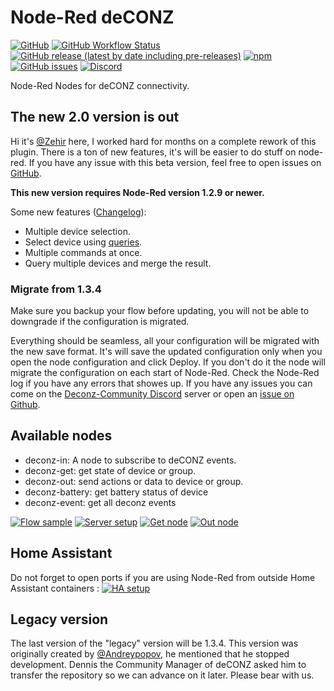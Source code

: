 # Node-Red deCONZ

[![GitHub](https://img.shields.io/github/license/deconz-community/node-red-contrib-deconz)](https://github.com/deconz-community/node-red-contrib-deconz/blob/main/LICENSE)
[![GitHub Workflow Status](https://img.shields.io/github/workflow/status/deconz-community/node-red-contrib-deconz/NPM%20Publish)](https://github.com/deconz-community/node-red-contrib-deconz/actions)
[![GitHub release (latest by date including pre-releases)](https://img.shields.io/github/v/release/deconz-community/node-red-contrib-deconz?include_prereleases&label=github&sort=semver)](https://github.com/deconz-community/node-red-contrib-deconz/releases)
[![npm](https://img.shields.io/npm/v/node-red-contrib-deconz)](https://www.npmjs.com/package/node-red-contrib-deconz)
[![GitHub issues](https://img.shields.io/github/issues/deconz-community/node-red-contrib-deconz)](https://github.com/deconz-community/node-red-contrib-deconz/issues)
[![Discord](https://img.shields.io/badge/discord-online-success)](https://discord.gg/3XGEYY9)

Node-Red Nodes for deCONZ connectivity.

## The new 2.0 version is out

Hi it's [@Zehir](https://github.com/Zehir) here, I worked hard for months on a complete rework of this plugin. There is
a ton of new features, it's will be easier to do stuff on node-red. If you have any issue with this beta version, feel
free to open issues on [GitHub](https://github.com/deconz-community/node-red-contrib-deconz/issues).

__This new version requires Node-Red version 1.2.9 or newer.__

Some new features ([Changelog](https://github.com/deconz-community/node-red-contrib-deconz/blob/master/CHANGELOG.md)):

* Multiple device selection.
* Select device using [queries](https://deconz-community.github.io/node-red-contrib-deconz/device_queries/).
* Multiple commands at once.
* Query multiple devices and merge the result.

### Migrate from 1.3.4

Make sure you backup your flow before updating, you will not be able to downgrade if the configuration is migrated.

Everything should be seamless, all your configuration will be migrated with the new save format. It's will save the
updated configuration only when you open the node configuration and click Deploy. If you don't do it the node will
migrate the configuration on each start of Node-Red. Check the Node-Red log if you have any errors that showes up. If
you have any issues you can come on the [Deconz-Community Discord](https://discord.gg/3XGEYY9) server or open
an [issue on Github](https://github.com/deconz-community/node-red-contrib-deconz/issues).

## Available nodes

* deconz-in: A node to subscribe to deCONZ events.
* deconz-get: get state of device or group.
* deconz-out: send actions or data to device or group.
* deconz-battery: get battery status of device
* deconz-event: get all deconz events

[![Flow sample](https://raw.githubusercontent.com/deconz-community/node-red-contrib-deconz/master/readme/flow_sample.png)](https://raw.githubusercontent.com/deconz-community/node-red-contrib-deconz/master/readme/flow_sample.png)
[![Server setup](https://raw.githubusercontent.com/deconz-community/node-red-contrib-deconz/master/readme/server_setup.png)](https://raw.githubusercontent.com/deconz-community/node-red-contrib-deconz/master/readme/server_setup.png)
[![Get node](https://raw.githubusercontent.com/deconz-community/node-red-contrib-deconz/master/readme/get_node.png)](https://raw.githubusercontent.com/deconz-community/node-red-contrib-deconz/master/readme/get_node.png)
[![Out node](https://raw.githubusercontent.com/deconz-community/node-red-contrib-deconz/master/readme/out_node.png)](https://raw.githubusercontent.com/deconz-community/node-red-contrib-deconz/master/readme/out_node.png)

## Home Assistant

Do not forget to open ports if you are using Node-Red from outside Home Assistant containers :
[![HA setup](https://raw.githubusercontent.com/deconz-community/node-red-contrib-deconz/master/readme/ha_setup.png)](https://raw.githubusercontent.com/deconz-community/node-red-contrib-deconz/master/readme/ha_setup.png)

## Legacy version

The last version of the "legacy" version will be 1.3.4. This version was originally created
by [@Andreypopov](https://github.com/andreypopov), he mentioned that he stopped development. Dennis the Community
Manager of deCONZ asked him to transfer the repository so we can advance on it later. Please bear with us.
